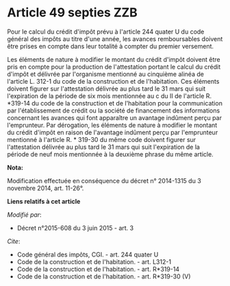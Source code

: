# Article 49 septies ZZB

Pour le calcul du crédit d'impôt prévu à l'article 244 quater U du code général des impôts au titre d'une année, les avances
remboursables doivent être prises en compte dans leur totalité à compter du premier versement. 

Les éléments de nature à modifier le montant du crédit d'impôt doivent être pris en compte pour la production de
l'attestation portant le calcul du crédit d'impôt et délivrée par l'organisme mentionné au cinquième alinéa de l'article L.
312-1 du code de la construction et de l'habitation. Ces éléments doivent figurer sur l'attestation délivrée au plus tard le
31 mars qui suit l'expiration de la période de six mois mentionnée au c du II de l'article R. *319-14 du code de la
construction et de l'habitation pour la communication par l'établissement de crédit ou la société de financement des
informations concernant les avances qui font apparaître un avantage indûment perçu par l'emprunteur. Par dérogation, les
éléments de nature à modifier le montant du crédit d'impôt en raison de l'avantage indûment perçu par l'emprunteur mentionné
à l'article R. * 319-30 du même code doivent figurer sur l'attestation délivrée au plus tard le 31 mars qui suit l'expiration
de la période de neuf mois mentionnée à la deuxième phrase du même article.

**Nota:**

Modification effectuée en conséquence du décret n° 2014-1315 du 3 novembre 2014, art. 11-26°.

**Liens relatifs à cet article**

_Modifié par_:

  - Décret n°2015-608 du 3 juin 2015 - art. 3

_Cite_:

  - Code général des impôts, CGI. - art. 244 quater U
  - Code de la construction et de l'habitation. - art. L312-1
  - Code de la construction et de l'habitation. - art. R*319-14
  - Code de la construction et de l'habitation. - art. R*319-30 (V)
